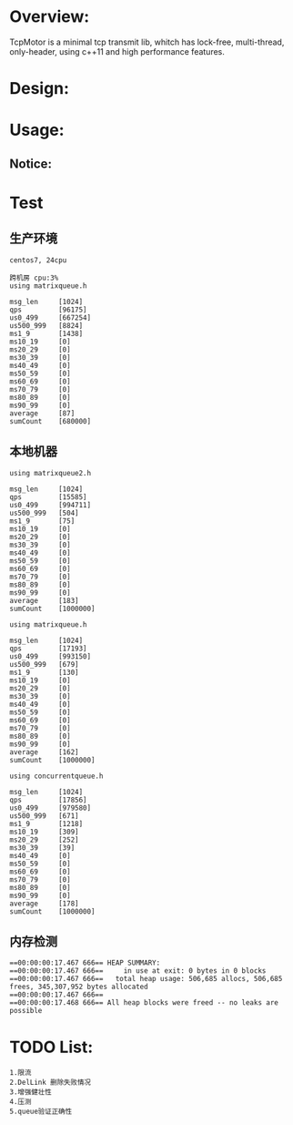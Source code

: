# Overview:
TcpMotor is a minimal tcp transmit lib, whitch has lock-free, multi-thread, only-header, using c++11 and high performance features.

# Design:


# Usage:

## Notice:


# Test
## 生产环境
	centos7, 24cpu

	跨机房 cpu:3%
	using matrixqueue.h

	msg_len     [1024]
	qps         [96175]
	us0_499     [667254]
	us500_999   [8824]
	ms1_9       [1438]
	ms10_19     [0]
	ms20_29     [0]
	ms30_39     [0]
	ms40_49     [0]
	ms50_59     [0]
	ms60_69     [0]
	ms70_79     [0]
	ms80_89     [0]
	ms90_99     [0]
	average     [87]
	sumCount    [680000]

## 本地机器
	using matrixqueue2.h

	msg_len     [1024]
	qps         [15585]
	us0_499     [994711]
	us500_999   [504]
	ms1_9       [75]
	ms10_19     [0]
	ms20_29     [0]
	ms30_39     [0]
	ms40_49     [0]
	ms50_59     [0]
	ms60_69     [0]
	ms70_79     [0]
	ms80_89     [0]
	ms90_99     [0]
	average     [183]
	sumCount    [1000000]

	using matrixqueue.h

	msg_len     [1024]
	qps         [17193]
	us0_499     [993150]
	us500_999   [679]
	ms1_9       [130]
	ms10_19     [0]
	ms20_29     [0]
	ms30_39     [0]
	ms40_49     [0]
	ms50_59     [0]
	ms60_69     [0]
	ms70_79     [0]
	ms80_89     [0]
	ms90_99     [0]
	average     [162]
	sumCount    [1000000]

	using concurrentqueue.h

	msg_len     [1024]
	qps         [17856]
	us0_499     [979580]
	us500_999   [671]
	ms1_9       [1218]
	ms10_19     [309]
	ms20_29     [252]
	ms30_39     [39]
	ms40_49     [0]
	ms50_59     [0]
	ms60_69     [0]
	ms70_79     [0]
	ms80_89     [0]
	ms90_99     [0]
	average     [178]
	sumCount    [1000000]
## 内存检测

	==00:00:00:17.467 666== HEAP SUMMARY:
	==00:00:00:17.467 666==     in use at exit: 0 bytes in 0 blocks
	==00:00:00:17.467 666==   total heap usage: 506,685 allocs, 506,685 frees, 345,307,952 bytes allocated
	==00:00:00:17.467 666== 
	==00:00:00:17.468 666== All heap blocks were freed -- no leaks are possible

# TODO List:
	1.限流
	2.DelLink 删除失败情况
	3.增强健壮性
	4.压测
	5.queue验证正确性